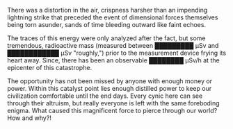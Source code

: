 ﻿There was a distortion in the air, crispness harsher than an impending lightning strike that preceded the event of dimensional forces themselves being torn asunder, sands of time bleeding outward like faint echoes.

The traces of this energy were only analyzed  after the fact, but some tremendous, radioactive mass (measured between  █████████ µSv and ████████████ µSv "roughly,") prior to the measurement device frying its heart away.  Since, there has been an observable ████████ µSv/h at the epicenter of this catastrophe.

The opportunity has not been missed by anyone with enough money or power. Within this catalyst point lies enough distilled power to keep our civilization comfortable until the end days. Every cynic here can see through their altruism, but really everyone is left with the same foreboding enigma. What caused this magnificent force to pierce through our world? How and why?!
